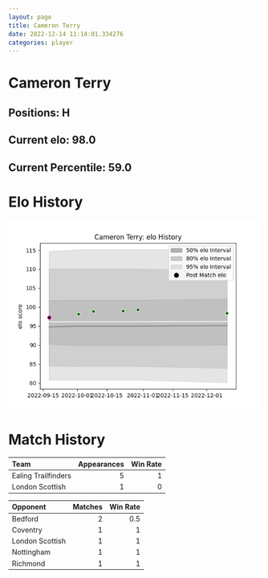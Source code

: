 ```yaml
---  
layout: page  
title: Cameron Terry  
date: 2022-12-14 11:14:01.334276  
categories: player  
---
```

# Cameron Terry

## Positions: H

## Current elo: 98.0

## Current Percentile: 59.0

# Elo History


![elo history](history_CameronTerry.png)
# Match History


| Team                |   Appearances |   Win Rate |
|:--------------------|--------------:|-----------:|
| Ealing Trailfinders |             5 |          1 |
| London Scottish     |             1 |          0 |

| Opponent        |   Matches |   Win Rate |
|:----------------|----------:|-----------:|
| Bedford         |         2 |        0.5 |
| Coventry        |         1 |        1   |
| London Scottish |         1 |        1   |
| Nottingham      |         1 |        1   |
| Richmond        |         1 |        1   |
